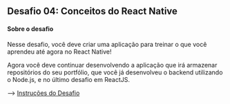 ## Desafio 04: Conceitos do React Native

#### Sobre o desafio
Nesse desafio, você deve criar uma aplicação para treinar o que você aprendeu até agora no React Native!

Agora você deve continuar desenvolvendo a aplicação que irá armazenar repositórios do seu portfólio, que você já desenvolveu o backend utilizando o Node.js, e no último desafio em ReactJS.

--> [Instruções do Desafio](https://github.com/Rocketseat/bootcamp-gostack-desafios/tree/master/desafio-conceitos-react-native)
